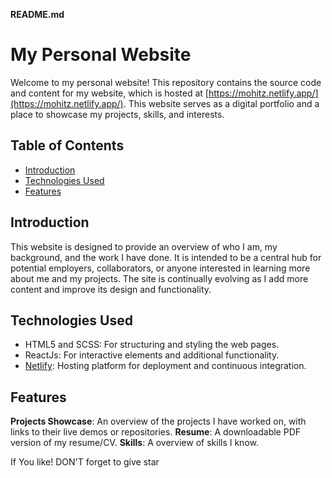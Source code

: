 **README.md**

# My Personal Website

Welcome to my personal website! This repository contains the source code and content for my website, which is hosted at [https://mohitz.netlify.app/](https://mohitz.netlify.app/). This website serves as a digital portfolio and a place to showcase my projects, skills, and interests.

## Table of Contents

- [Introduction](#introduction)
- [Technologies Used](#technologies-used)
- [Features](#features)


## Introduction

This website is designed to provide an overview of who I am, my background, and the work I have done. It is intended to be a central hub for potential employers, collaborators, or anyone interested in learning more about me and my projects. The site is continually evolving as I add more content and improve its design and functionality.

## Technologies Used

- HTML5 and SCSS: For structuring and styling the web pages.
- ReactJs: For interactive elements and additional functionality.
- [Netlify](https://www.netlify.com/): Hosting platform for deployment and continuous integration.

## Features
**Projects Showcase**: An overview of the projects I have worked on, with links to their live demos or repositories.
**Resume**: A downloadable PDF version of my resume/CV.
**Skills**: A overview of skills I know.


If You like! DON'T forget to give star
